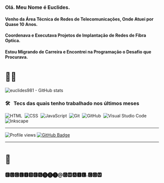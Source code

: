### Olá. Meu Nome é Euclides. 
#### Venho da Área Técnica de Redes de Telecomunicações, Onde Atuei por Quase 10 Anos.
#### Coordenava e Executava Projetos de Implantação de Redes de Fibra Optica.
#### Estou Migrando de Carreira e Encontrei na Programação o Desafio que Procurava.

# 🖖🏻

![euclides981 - GitHub stats](https://github-readme-stats.vercel.app/api/?username=euclides981&hide=prs,issues&count_private=true&show_icons=true&theme=gotham)


### 🛠 &nbsp; Tecs das quais tenho trabalhado nos últimos meses

![HTML](https://img.shields.io/badge/-HTML-ccc?style=flat&logo=HTML5)&nbsp;
![CSS](https://img.shields.io/badge/-CSS-ccc?style=flat&logo=CSS3&logoColor=1572B6)&nbsp;
![JavaScript](https://img.shields.io/badge/-JavaScript-999?style=flat&logo=javascript&logoColor=)&nbsp;
![Git](https://img.shields.io/badge/-Git-ccc?style=flat&logo=git)&nbsp;
![GitHub](https://img.shields.io/badge/-GitHub-ccc?style=flat&logo=github)&nbsp;
![Visual Studio Code](https://img.shields.io/badge/-Visual%20Studio%20Code-ccc?style=flat&logo=visual-studio-code&logoColor=007ACC)&nbsp;
![Inkscape](https://img.shields.io/badge/-Inkscape-ccc?style=flat&logo=inkscape&logoColor=000)&nbsp;

___

<img src="https://komarev.com/ghpvc/?username=euclides981&color=yellow" alt="Profile views"/> <a href="https://github.com/euclides981?tab=followers"><img src="https://img.shields.io/github/followers/euclides981?label=Followers&style=social" alt="GitHub Badge"></a>

___

# 📧 
### 🅴🆄🅲🅻🅸🅳🅴🆂❾❽❶@🅶🅼🅰🅸🅻.🅲🅾🅼
